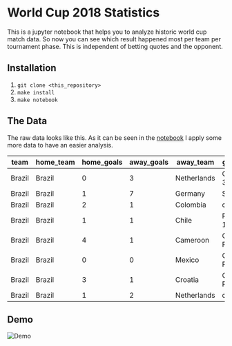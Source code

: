 # World Cup 2018 Statistics

This is a jupyter notebook that helps you to analyze historic world cup match data. So now you can see which result happened most per team per tournament phase. This is independent of betting quotes and the opponent.

## Installation

1. ```git clone <this_repository>```
2. ```make install```
3. ```make notebook```

## The Data

The raw data looks like this. As it can be seen in the [notebook](https://github.com/mymindwentblvnk/world-cup-2018-statistics/blob/master/world_cup_2018_statistics.ipynb) I apply some more data to have an easier analysis.

| team   | home_team | home_goals | away_goals | away_team   | game_type           | year |
|--------|-----------|------------|------------|-------------|---------------------|------|
| Brazil | Brazil    | 0          | 3          | Netherlands | Game Over 3rd Place | 2014 |
| Brazil | Brazil    | 1          | 7          | Germany     | Semifinal           | 2014 |
| Brazil | Brazil    | 2          | 1          | Colombia    | quarterfinal        | 2014 |
| Brazil | Brazil    | 1          | 1          | Chile       | Round Of 16         | 2014 |
| Brazil | Brazil    | 4          | 1          | Cameroon    | Group Phase         | 2014 |
| Brazil | Brazil    | 0          | 0          | Mexico      | Group Phase         | 2014 |
| Brazil | Brazil    | 3          | 1          | Croatia     | Group Phase         | 2014 |
| Brazil | Brazil    | 1          | 2          | Netherlands | quarterfinal        | 2010 |

## Demo

![Demo](https://raw.githubusercontent.com/mymindwentblvnk/world-cup-2018-statistics/master/documentation/the_tool_animation.gif)
